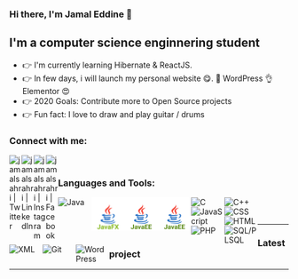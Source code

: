 ### Hi there, I'm Jamal Eddine 👋

## I'm a computer science enginnering student

- 👉 I'm currently learning Hibernate & ReactJS.
- 👉 In few days, i will launch my personal website 😋. 👊 WordPress 👌 Elementor 😍
- 👉 2020 Goals: Contribute more to Open Source projects
- 👉 Fun fact: I love to draw and play guitar / drums

### Connect with me:

[<img align="left" alt="jamalsahri | Twitter" width="22px" src="https://img.icons8.com/nolan/64/twitter.png" />][twitter]
[<img align="left" alt="jamalsahri | LinkedIn" width="22px" src="https://img.icons8.com/nolan/64/linkedin.png" />][linkedin]
[<img align="left" alt="jamalsahri | Instagram" width="22px" src="https://img.icons8.com/nolan/64/instagram-new.png" />][instagram]
[<img align="left" alt="jamalsahri | Facebook" width="22px" src="https://img.icons8.com/nolan/64/facebook-new.png" />][facebook]

<br />

### Languages and Tools:

[<img align="left" alt="Java" width="60px" src="https://img.icons8.com/color/48/000000/java-coffee-cup-logo.png" />][java]
[<img align="left" alt="JavaFX" width="60px" src="javafx.png" />][java]
[<img align="left" alt="JavaEE48" width="60px" src="j2ee48.svg" />][javaee]
[<img align="left" alt="JavaEE96" width="60px" src="j2ee96.svg" />][javaee]
[<img align="left" alt="C" width="60px" src="https://img.icons8.com/color/48/000000/c-programming.png" />][c]
[<img align="left" alt="C++" width="60px" src="https://img.icons8.com/color/48/000000/c-plus-plus-logo.png" />][cplusplus]
[<img align="left" alt="JavaScript" width="60px" src="https://img.icons8.com/color/48/000000/javascript.png" />][javascript]
[<img align="left" alt="CSS" width="60px" src="https://img.icons8.com/color/48/000000/css3.png" />][css]
[<img align="left" alt="HTML" width="60px" src="https://img.icons8.com/color/48/000000/html-5.png" />][html]
[<img align="left" alt="PHP" width="60px" src="https://img.icons8.com/color/48/000000/php.png" />][php]
[<img align="left" alt="SQL/PLSQL" width="60px" src="https://img.icons8.com/nolan/64/sql.png" />][sql]
[<img align="left" alt="XML" width="60px" src="https://img.icons8.com/nolan/64/xml.png" />][xml]
[<img align="left" alt="Git" width="60px" src="https://img.icons8.com/color/48/000000/git.png" />][git]
[<img align="left" alt="WordPress" width="60px" src="https://img.icons8.com/nolan/64/wordpress.png" />][wordpress]
<br />
<br />

---

### Latest project

<!-- YOUTUBE:START -->
<!-- YOUTUBE:END -->


---


[linkedin]: https://www.linkedin.com/in/jamal-eddine-sahri/
[twitter]: https://twitter.com/jamalsahri1
[instagram]: https://www.instagram.com/jamal.sahri/?hl=fr
[facebook]: https://www.facebook.com/jamal.sahri.90


[java]: https://icons8.com/icon/13679/java
[javaee]: https://icons8.com/icon/13679/java
[javafx]: https://icons8.com/icon/13679/java
[c]: https://icons8.com/icon/40670/c-programming
[cplusplus]: https://icons8.com/icon/40669/c++
[javascript]: https://icons8.com/icon/108784/javascript
[css]: https://icons8.com/icon/21278/css3
[html]: https://icons8.com/icon/20909/html-5
[php]: https://icons8.com/icon/13460/php
[sql]: https://icons8.com/icon/59952/sql
[xml]: https://icons8.com/icon/56039/xml
[git]: https://icons8.com/icon/20906/git
[wordpress]: https://icons8.com/icon/KU6B9rHO21qL/wordpress